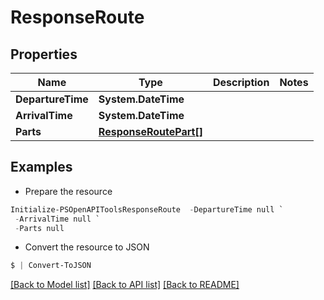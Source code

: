 # ResponseRoute
## Properties

Name | Type | Description | Notes
------------ | ------------- | ------------- | -------------
**DepartureTime** | **System.DateTime** |  | 
**ArrivalTime** | **System.DateTime** |  | 
**Parts** | [**ResponseRoutePart[]**](ResponseRoutePart.md) |  | 

## Examples

- Prepare the resource
```powershell
Initialize-PSOpenAPIToolsResponseRoute  -DepartureTime null `
 -ArrivalTime null `
 -Parts null
```

- Convert the resource to JSON
```powershell
$ | Convert-ToJSON
```

[[Back to Model list]](../README.md#documentation-for-models) [[Back to API list]](../README.md#documentation-for-api-endpoints) [[Back to README]](../README.md)

